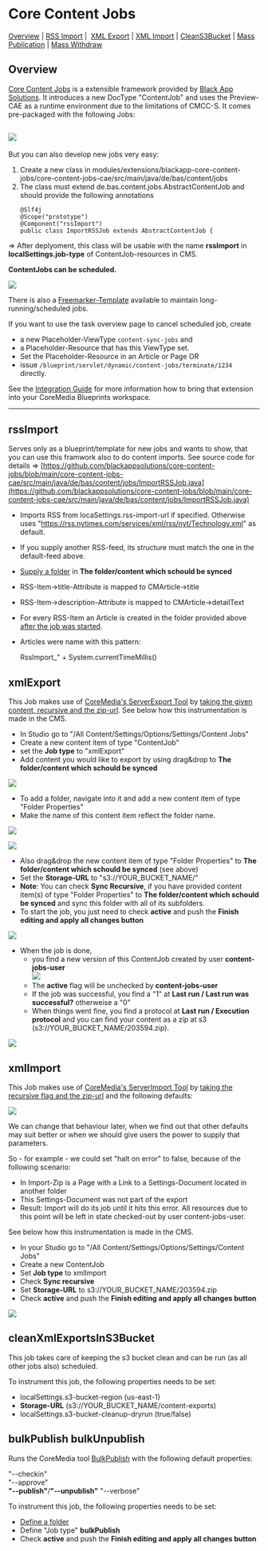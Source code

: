 **Core Content Jobs**
=====================

[Overview](#Overview) | [RSS Import](#rssImport) |  [XML Export](#xmlExport) | [XML Import](#xmlImport) | [CleanS3Bucket](#cleanXmlExportsInS3Bucket) | [Mass Publication](#bulkPublish) | [Mass Withdraw](#bulkUnpublish)

Overview
--------
[Core Content Jobs](https://github.com/blackappsolutions/core-content-jobs) is a extensible framework provided by [Black App Solutions](https://black-app-solutions.de/). It introduces a new DocType "ContentJob" and uses the Preview-CAE as a runtime environment due to the limitations of CMCC-S. It comes pre-packaged with the following Jobs:

![](attachments/114566139/114568173.png?effects=border-simple,shadow-kn)
------------------------------------------------------------------------

But you can also develop new jobs very easy:

1.  Create a new class in modules/extensions/blackapp-core-content-jobs/core-content-jobs-cae/src/main/java/de/bas/content/jobs
2.  The class must extend de.bas.content.jobs.AbstractContentJob and should provide the following annotations
    ```
    @Slf4j
    @Scope("prototype")
    @Component("rssImport")
    public class ImportRSSJob extends AbstractContentJob {
    ```
\=> After deplyoment, this class will be usable with the name **rssImport** in **localSettings.job-type** of ContentJob-resources in CMS.  

**ContentJobs can be scheduled.**

![](attachments/114566139/114566304.png)

There is also a [Freemarker-Template](https://github.com/blackappsolutions/core-content-jobs/blob/main/core-content-jobs-cae/src/main/resources/META-INF/resources/WEB-INF/templates/content-jobs/com.coremedia.blueprint.common.contentbeans/CMPlaceholder.%5Bcontent-jobs%5D.ftl) available to maintain long-running/scheduled jobs.

If you want to use the task overview page to cancel scheduled job, create

*   a new Placeholder-ViewType `content-sync-jobs` and
*   a Placeholder-Resource that has this ViewType set.
*   Set the Placeholder-Resource in an Article or Page OR
*   issue `/blueprint/servlet/dynamic/content-jobs/terminate/1234` directly.

See the [Integration Guide](README-technical.md) for more information how to bring that extension into your CoreMedia Blueprints workspace.

* * *

rssImport
---------

Serves only as a blueprint/template for new jobs and wants to show, that you can use this framwork also to do content imports. See source code for details => [https://github.com/blackappsolutions/core-content-jobs/blob/main/core-content-jobs-cae/src/main/java/de/bas/content/jobs/ImportRSSJob.java](https://github.com/blackappsolutions/core-content-jobs/blob/main/core-content-jobs-cae/src/main/java/de/bas/content/jobs/ImportRSSJob.java)

*   Imports RSS from locaSettings.rss-import-url if specified. Otherwise uses "https://rss.nytimes.com/services/xml/rss/nyt/Technology.xml" as default.
*   If you supply another RSS-feed, its structure must match the one in the default-feed above.
*   [Supply a folder](#id-09.CoreContentJobs-defineFolder) in **The folder/content which schould be synced**
*   RSS-Item->title-Attribute is mapped to CMArticle→title
*   RSS-Item->description-Attribute is mapped to CMArticle→detailText
*   For every RSS-Item an Article is created in the folder provided above [after the job was started](#id-09.CoreContentJobs-startJob).
*   Articles were name with this pattern:
    
    RssImport\_" \+ System.currentTimeMillis()

xmlExport
---------

This Job makes use of [CoreMedia's ServerExport Tool](https://documentation.coremedia.com/cmcc-10/artifacts/2010/webhelp/contentserver-en/content/CMServerimportExport.html#d0e17572) by [taking the given content, recursive and the zip-url](https://github.com/blackappsolutions/core-content-jobs/blob/313dda3a416a548facd8605ab988edbe44bf3530/core-content-jobs-cae/src/main/java/de/bas/content/jobs/ExportXMLJob.java#L48). See below how this instrumentation is made in the CMS.

*   In Studio go to "/All Content/Settings/Options/Settings/Content Jobs"
*   Create a new content item of type "ContentJob"
*   set the **Job type** to "xmlExport"
*   Add content you would like to export by using drag&drop to **The folder/content which schould be synced**

**![](attachments/114566139/114566172.png)**

*   To add a folder, navigate into it and add a new content item of type "Folder Properties"
*   Make the name of this content item reflect the folder name.

![](attachments/114566139/114566143.png)

  

![](attachments/114566139/114566145.png)

*   Also drag&drop the new content item of type "Folder Properties" to **The folder/content which schould be synced** (see above)
*   Set the **Storage-URL** to "s3://YOUR_BUCKET_NAME/"
*   **Note**: You can check **Sync Recursive**, if you have provided content item(s) of type "Folder Properties" to **The folder/content which schould be synced** and sync this folder with all of its subfolders.
*   To start the job, you just need to check **active** and push the **Finish editing and apply all changes button**

**![](attachments/114566139/114566158.png)**

*   When the job is done,
    *   you find a new version of this ContentJob created by user **content-jobs-user**  
        **![](attachments/114566139/114566160.png)**
    *   The **active** flag will be unchecked by **content-jobs-user**
    *   If the job was successful, you find a "1" at **Last run / Last run was successful?** otherweise a "0"
    *   When things went fine, you find a protocol at **Last run / Execution protocol** and you can find your content as a zip at s3 (s3://YOUR_BUCKET_NAME/203594.zip).

![](attachments/114566139/114566173.png)

xmlImport
---------

This Job makes use of [CoreMedia's ServerImport Tool](https://documentation.coremedia.com/cmcc-10/artifacts/2010/webhelp/contentserver-en/content/CMServerimportExport.html#cm:serverimport) by [taking the recursive flag and the zip-url](https://github.com/blackappsolutions/core-content-jobs/blob/313dda3a416a548facd8605ab988edbe44bf3530/core-content-jobs-cae/src/main/java/de/bas/content/jobs/ImportXMLJob.java#L26) and the following defaults:

![](attachments/114566139/114566263.png)

We can change that behaviour later, when we find out that other defaults may suit better or when we should give users the power to supply that parameters.

So - for example - we could set "halt on error" to false, because of the following scenario:

*   In Import-Zip is a Page with a Link to a Settings-Document located in another folder
*   This Settings-Document was not part of the export
*   Result: Import will do its job until it hits this error. All resources due to this point will be left in state checked-out by user content-jobs-user.

See below how this instrumentation is made in the CMS.

*   In your Studio go to "/All Content/Settings/Options/Settings/Content Jobs"
*   Create a new ContentJob
*   Set **Job type** to xmlImport
*   Check **Sync recursive**
*   Set **Storage-URL** to s3://YOUR_BUCKET_NAME/203594.zip
*   Check **active** and push the **Finish editing and apply all changes button**

![](attachments/114566139/114566194.png)

cleanXmlExportsInS3Bucket
-------------------------

This job takes care of keeping the s3 bucket clean and can be run (as all other jobs also) scheduled.

To instrument this job, the following properties needs to be set:

*   localSettings.s3-bucket-region (us-east-1)
*   **Storage-URL** (s3://YOUR_BUCKET_NAME/content-exports)
*   localSettings.s3-bucket-cleanup-dryrun (true/false)
    

bulkPublish
bulkUnpublish
-----------

Runs the CoreMedia tool [BulkPublish](https://documentation.coremedia.com/cmcc-10/artifacts/2104/webhelp/contentserver-en/content/bulkpublish.html) with the following default properties:

"--checkin"  
"--approve"  
**"--publish"**/**"--unpublish"**
"--verbose"  

To instrument this job, the following properties needs to be set:  

*   [Define a folder](#id-09.CoreContentJobs-defineFolder)
*   Define "Job type" **bulkPublish**
*   Check **active** and push the **Finish editing and apply all changes button**
